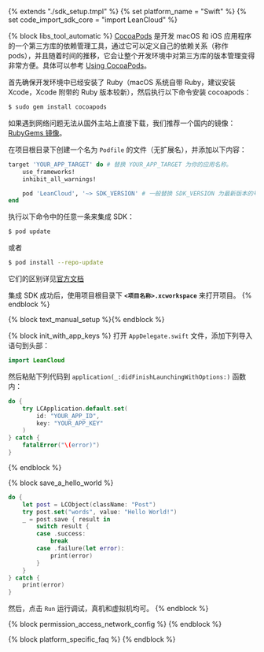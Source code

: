 {% extends "./sdk_setup.tmpl" %}
{% set platform_name = "Swift" %}
{% set code_import_sdk_core = "import LeanCloud" %}

{% block libs_tool_automatic %}
[CocoaPods](https://cocoapods.org) 是开发 macOS 和 iOS 应用程序的一个第三方库的依赖管理工具，通过它可以定义自己的依赖关系（称作 pods），并且随着时间的推移，它会让整个开发环境中对第三方库的版本管理变得非常方便。具体可以参考 [Using CocoaPods](https://guides.cocoapods.org/using/index.html)。

首先确保开发环境中已经安装了 Ruby（macOS 系统自带 Ruby，建议安装 Xcode，Xcode 附带的 Ruby 版本较新），然后执行以下命令安装 cocoapods：

```sh
$ sudo gem install cocoapods
```

如果遇到网络问题无法从国外主站上直接下载，我们推荐一个国内的镜像：[RubyGems 镜像](https://gems.ruby-china.com/)。

在项目根目录下创建一个名为 `Podfile` 的文件（无扩展名），并添加以下内容：

```ruby
target 'YOUR_APP_TARGET' do # 替换 YOUR_APP_TARGET 为你的应用名称。
    use_frameworks!
    inhibit_all_warnings!

    pod 'LeanCloud', '~> SDK_VERSION' # 一般替换 SDK_VERSION 为最新版本的号码，最新版可以在 https://github.com/leancloud/swift-sdk/releases 查看到。
end
```

执行以下命令中的任意一条来集成 SDK：
```sh
$ pod update
```
或者
```sh
$ pod install --repo-update
```
它们的区别详见[官方文档](https://guides.cocoapods.org/using/pod-install-vs-update.html)

集成 SDK 成功后，使用项目根目录下 **`<项目名称>.xcworkspace`** 来打开项目。
{% endblock %}

{% block text_manual_setup %}{% endblock %}

{% block init_with_app_keys %}
打开 `AppDelegate.swift` 文件，添加下列导入语句到头部：

```swift
import LeanCloud
```

然后粘贴下列代码到 `application(_:didFinishLaunchingWithOptions:)` 函数内：

```swift
do {
    try LCApplication.default.set(
        id: "YOUR_APP_ID",
        key: "YOUR_APP_KEY"
    )
} catch {
    fatalError("\(error)")
}
```
{% endblock %}

{% block save_a_hello_world %}
```swift
do {
    let post = LCObject(className: "Post")
    try post.set("words", value: "Hello World!")
    _ = post.save { result in
        switch result {
        case .success:
            break
        case .failure(let error):
            print(error)
        }
    }
} catch {
    print(error)
}
```

然后，点击 `Run` 运行调试，真机和虚拟机均可。
{% endblock %}

{% block permission_access_network_config %}
{% endblock %}

{% block platform_specific_faq %}
{% endblock %}
